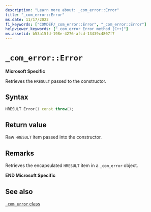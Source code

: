 ```yaml
---
description: "Learn more about: _com_error::Error"
title: "_com_error::Error"
ms.date: 11/17/2022
f1_keywords: ["COMDEF/_com_error::Error", "_com_error::Error"]
helpviewer_keywords: ["_com_error Error method [C++]"]
ms.assetid: b53a15fd-198e-4276-afcd-13439c4807f7
---
```

# `_com_error::Error`

**Microsoft Specific**

Retrieves the `HRESULT` passed to the constructor.

## Syntax

```cpp
HRESULT Error() const throw();
```

## Return value

Raw `HRESULT` item passed into the constructor.

## Remarks

Retrieves the encapsulated `HRESULT` item in a `_com_error` object.

**END Microsoft Specific**

## See also

[`_com_error` class](../cpp/com-error-class.md)
